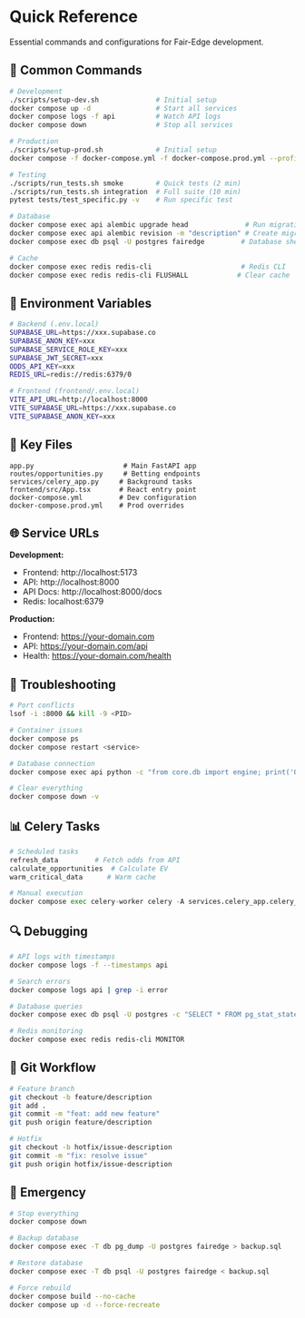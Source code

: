 # Quick Reference

Essential commands and configurations for Fair-Edge development.

## 🚀 Common Commands

```bash
# Development
./scripts/setup-dev.sh              # Initial setup
docker compose up -d                # Start all services
docker compose logs -f api          # Watch API logs
docker compose down                 # Stop all services

# Production
./scripts/setup-prod.sh             # Initial setup
docker compose -f docker-compose.yml -f docker-compose.prod.yml --profile production up -d

# Testing
./scripts/run_tests.sh smoke        # Quick tests (2 min)
./scripts/run_tests.sh integration  # Full suite (10 min)
pytest tests/test_specific.py -v    # Run specific test

# Database
docker compose exec api alembic upgrade head              # Run migrations
docker compose exec api alembic revision -m "description" # Create migration
docker compose exec db psql -U postgres fairedge         # Database shell

# Cache
docker compose exec redis redis-cli                      # Redis CLI
docker compose exec redis redis-cli FLUSHALL            # Clear cache
```

## 🔧 Environment Variables

```bash
# Backend (.env.local)
SUPABASE_URL=https://xxx.supabase.co
SUPABASE_ANON_KEY=xxx
SUPABASE_SERVICE_ROLE_KEY=xxx
SUPABASE_JWT_SECRET=xxx
ODDS_API_KEY=xxx
REDIS_URL=redis://redis:6379/0

# Frontend (frontend/.env.local)
VITE_API_URL=http://localhost:8000
VITE_SUPABASE_URL=https://xxx.supabase.co
VITE_SUPABASE_ANON_KEY=xxx
```

## 📁 Key Files

```
app.py                      # Main FastAPI app
routes/opportunities.py     # Betting endpoints
services/celery_app.py     # Background tasks
frontend/src/App.tsx       # React entry point
docker-compose.yml         # Dev configuration
docker-compose.prod.yml    # Prod overrides
```

## 🌐 Service URLs

**Development:**
- Frontend: http://localhost:5173
- API: http://localhost:8000
- API Docs: http://localhost:8000/docs
- Redis: localhost:6379

**Production:**
- Frontend: https://your-domain.com
- API: https://your-domain.com/api
- Health: https://your-domain.com/health

## 🐛 Troubleshooting

```bash
# Port conflicts
lsof -i :8000 && kill -9 <PID>

# Container issues
docker compose ps
docker compose restart <service>

# Database connection
docker compose exec api python -c "from core.db import engine; print('OK')"

# Clear everything
docker compose down -v
```

## 📊 Celery Tasks

```python
# Scheduled tasks
refresh_data         # Fetch odds from API
calculate_opportunities  # Calculate EV
warm_critical_data      # Warm cache

# Manual execution
docker compose exec celery-worker celery -A services.celery_app.celery_app call tasks.odds.refresh_data
```

## 🔍 Debugging

```bash
# API logs with timestamps
docker compose logs -f --timestamps api

# Search errors
docker compose logs api | grep -i error

# Database queries
docker compose exec db psql -U postgres -c "SELECT * FROM pg_stat_statements;"

# Redis monitoring
docker compose exec redis redis-cli MONITOR
```

## 📝 Git Workflow

```bash
# Feature branch
git checkout -b feature/description
git add .
git commit -m "feat: add new feature"
git push origin feature/description

# Hotfix
git checkout -b hotfix/issue-description
git commit -m "fix: resolve issue"
git push origin hotfix/issue-description
```

## 🚨 Emergency

```bash
# Stop everything
docker compose down

# Backup database
docker compose exec -T db pg_dump -U postgres fairedge > backup.sql

# Restore database
docker compose exec -T db psql -U postgres fairedge < backup.sql

# Force rebuild
docker compose build --no-cache
docker compose up -d --force-recreate
```